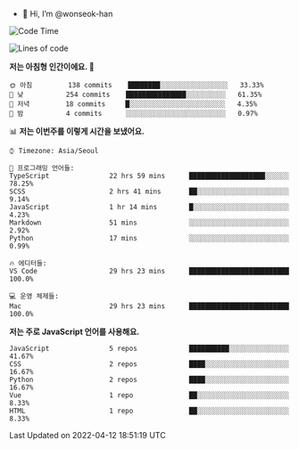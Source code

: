 - 👋 Hi, I’m @wonseok-han

<!---
wonseok-han/wonseok-han is a ✨ special ✨ repository because its `README.md` (this file) appears on your GitHub profile.
You can click the Preview link to take a look at your changes.
--->

<!--START_SECTION:waka-->
![Code Time](http://img.shields.io/badge/Code%20Time-348%20hrs%2019%20mins-blue)

![Lines of code](https://img.shields.io/badge/%EC%A0%80%EB%8A%94%20%EC%97%AC%ED%83%9C%EA%B9%8C%EC%A7%80%20-221%20Thousand%20%EC%A4%84%EC%9D%98%20%EC%BD%94%EB%93%9C%EB%A5%BC%20%EC%9E%91%EC%84%B1%ED%96%88%EC%96%B4%EC%9A%94.-blue)

**저는 아침형 인간이에요. 🐤** 

```text
🌞 아침         138 commits    ████████░░░░░░░░░░░░░░░░░   33.33% 
🌆 낮　         254 commits    ███████████████░░░░░░░░░░   61.35% 
🌃 저녁         18 commits     █░░░░░░░░░░░░░░░░░░░░░░░░   4.35% 
🌙 밤　         4 commits      ░░░░░░░░░░░░░░░░░░░░░░░░░   0.97%

```


📊 **저는 이번주를 이렇게 시간을 보냈어요.** 

```text
⌚︎ Timezone: Asia/Seoul

💬 프로그래밍 언어들: 
TypeScript               22 hrs 59 mins      ███████████████████░░░░░░   78.25% 
SCSS                     2 hrs 41 mins       ██░░░░░░░░░░░░░░░░░░░░░░░   9.14% 
JavaScript               1 hr 14 mins        █░░░░░░░░░░░░░░░░░░░░░░░░   4.23% 
Markdown                 51 mins             ░░░░░░░░░░░░░░░░░░░░░░░░░   2.92% 
Python                   17 mins             ░░░░░░░░░░░░░░░░░░░░░░░░░   0.99%

🔥 에디터들: 
VS Code                  29 hrs 23 mins      █████████████████████████   100.0%

💻 운영 체제들: 
Mac                      29 hrs 23 mins      █████████████████████████   100.0%

```

**저는 주로 JavaScript 언어를 사용해요.** 

```text
JavaScript               5 repos             ██████████░░░░░░░░░░░░░░░   41.67% 
CSS                      2 repos             ████░░░░░░░░░░░░░░░░░░░░░   16.67% 
Python                   2 repos             ████░░░░░░░░░░░░░░░░░░░░░   16.67% 
Vue                      1 repo              ██░░░░░░░░░░░░░░░░░░░░░░░   8.33% 
HTML                     1 repo              ██░░░░░░░░░░░░░░░░░░░░░░░   8.33%

```



 Last Updated on 2022-04-12 18:51:19 UTC
<!--END_SECTION:waka-->
